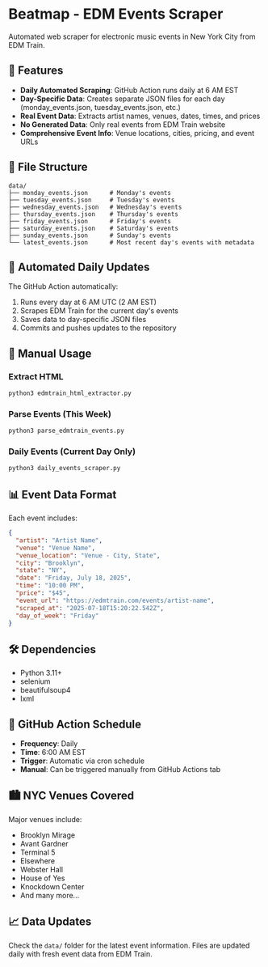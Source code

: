 # Beatmap - EDM Events Scraper

Automated web scraper for electronic music events in New York City from EDM Train.

## 🎵 Features

- **Daily Automated Scraping**: GitHub Action runs daily at 6 AM EST
- **Day-Specific Data**: Creates separate JSON files for each day (monday_events.json, tuesday_events.json, etc.)
- **Real Event Data**: Extracts artist names, venues, dates, times, and prices
- **No Generated Data**: Only real events from EDM Train website
- **Comprehensive Event Info**: Venue locations, cities, pricing, and event URLs

## 📁 File Structure

```
data/
├── monday_events.json      # Monday's events
├── tuesday_events.json     # Tuesday's events  
├── wednesday_events.json   # Wednesday's events
├── thursday_events.json    # Thursday's events
├── friday_events.json      # Friday's events
├── saturday_events.json    # Saturday's events
├── sunday_events.json      # Sunday's events
└── latest_events.json      # Most recent day's events with metadata
```

## 🤖 Automated Daily Updates

The GitHub Action automatically:
1. Runs every day at 6 AM UTC (2 AM EST)
2. Scrapes EDM Train for the current day's events
3. Saves data to day-specific JSON files
4. Commits and pushes updates to the repository

## 🚀 Manual Usage

### Extract HTML
```bash
python3 edmtrain_html_extractor.py
```

### Parse Events (This Week)
```bash
python3 parse_edmtrain_events.py
```

### Daily Events (Current Day Only)
```bash
python3 daily_events_scraper.py
```

## 📊 Event Data Format

Each event includes:
```json
{
  "artist": "Artist Name",
  "venue": "Venue Name",
  "venue_location": "Venue - City, State",
  "city": "Brooklyn",
  "state": "NY",
  "date": "Friday, July 18, 2025",
  "time": "10:00 PM",
  "price": "$45",
  "event_url": "https://edmtrain.com/events/artist-name",
  "scraped_at": "2025-07-18T15:20:22.542Z",
  "day_of_week": "Friday"
}
```

## 🛠️ Dependencies

- Python 3.11+
- selenium
- beautifulsoup4
- lxml

## 📅 GitHub Action Schedule

- **Frequency**: Daily
- **Time**: 6:00 AM EST
- **Trigger**: Automatic via cron schedule
- **Manual**: Can be triggered manually from GitHub Actions tab

## 🏙️ NYC Venues Covered

Major venues include:
- Brooklyn Mirage
- Avant Gardner  
- Terminal 5
- Elsewhere
- Webster Hall
- House of Yes
- Knockdown Center
- And many more...

## 📈 Data Updates

Check the `data/` folder for the latest event information. Files are updated daily with fresh event data from EDM Train.
